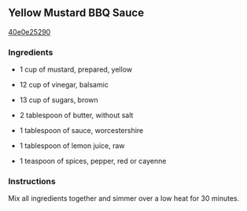 ## Yellow Mustard BBQ Sauce

[40e0e25290](http://www.food.com/recipe/yellow-mustard-bbq-sauce-303791)

### Ingredients

 - 1 cup of mustard, prepared, yellow

 - 12 cup of vinegar, balsamic

 - 13 cup of sugars, brown

 - 2 tablespoon of butter, without salt

 - 1 tablespoon of sauce, worcestershire

 - 1 tablespoon of lemon juice, raw

 - 1 teaspoon of spices, pepper, red or cayenne

### Instructions

Mix all ingredients together and simmer over a low heat for 30 minutes.